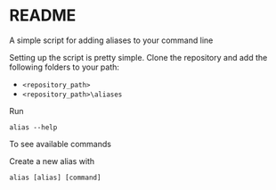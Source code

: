 # README

A simple script for adding aliases to your command line

Setting up the script is pretty simple. Clone the repository and add the following folders to your path:
- ```<repository_path>```
- ```<repository_path>\aliases```

Run

    alias --help

To see available commands

Create a new alias with

    alias [alias] [command]
